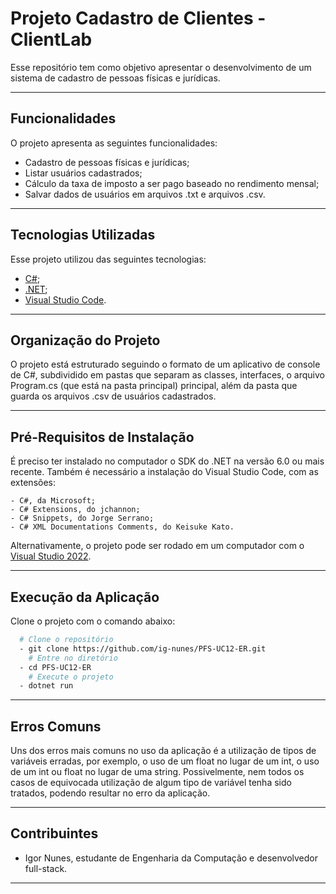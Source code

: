 # Projeto Cadastro de Clientes - ClientLab


Esse repositório tem como objetivo apresentar o desenvolvimento de um sistema 
de cadastro de pessoas físicas e jurídicas.

---

## Funcionalidades

O projeto apresenta as seguintes funcionalidades:

- Cadastro de pessoas físicas e jurídicas;
- Listar usuários cadastrados;
- Cálculo da taxa de imposto a ser pago baseado no rendimento mensal;
- Salvar dados de usuários em arquivos .txt e arquivos .csv.

---

## Tecnologias Utilizadas

Esse projeto utilizou das seguintes tecnologias:

- [C#](https://docs.microsoft.com/pt-br/dotnet/csharp/);
- [.NET](https://dotnet.microsoft.com/download);
- [Visual Studio Code](https://code.visualstudio.com/).

---

## Organização do Projeto

O projeto está estruturado seguindo o formato de um aplicativo de console de C#, 
subdividido em pastas que separam as classes, interfaces, o arquivo Program.cs 
(que está na pasta principal) principal, além da pasta que guarda os arquivos 
.csv de usuários cadastrados.

---

## Pré-Requisitos de Instalação


É preciso ter instalado no computador o SDK do .NET na versão 6.0 ou mais recente. 
Também é necessário a instalação do Visual Studio Code, com as extensões:

```
- C#, da Microsoft;
- C# Extensions, do jchannon;
- C# Snippets, do Jorge Serrano;
- C# XML Documentations Comments, do Keisuke Kato.
```

Alternativamente, o projeto pode ser rodado em um computador com o [Visual Studio 
2022](https://visualstudio.microsoft.com/pt-br/downloads/).

---

## Execução da Aplicação

Clone o projeto com o comando abaixo:

```bash
  # Clone o repositório
  - git clone https://github.com/ig-nunes/PFS-UC12-ER.git
	# Entre no diretório
  - cd PFS-UC12-ER
	# Execute o projeto
  - dotnet run
```

---

## Erros Comuns

Uns dos erros mais comuns no uso da aplicação é a utilização de tipos de variáveis
erradas, por exemplo, o uso de um float no lugar de um int, o uso de um int ou float 
no lugar de uma string. Possivelmente, nem todos os casos de equivocada utilização de 
algum tipo de variável tenha sido tratados, podendo resultar no erro da aplicação. 

---

## Contribuintes

- Igor Nunes, estudante de Engenharia da Computação e desenvolvedor full-stack.

 ---
